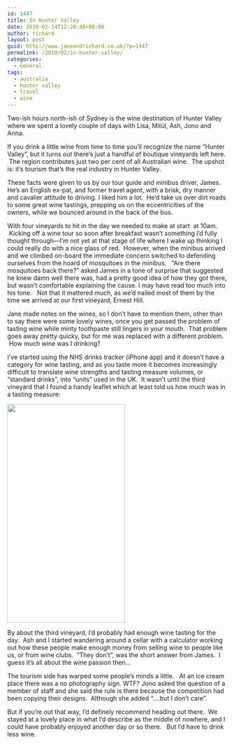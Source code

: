 ```yaml
---
id: 1447
title: In Hunter Valley
date: 2010-02-14T12:28:48+00:00
author: richard
layout: post
guid: http://www.janeandrichard.co.uk/?p=1447
permalink: /2010/02/in-hunter-valley/
categories:
  - General
tags:
  - australia
  - hunter valley
  - travel
  - wine
---
```

Two-ish hours north-ish of Sydney is the wine destination of Hunter Valley where we spent a lovely couple of days with Lisa, Mitül, Ash, Jono and Anna.

If you drink a little wine from time to time you&#8217;ll recognize the name &#8220;Hunter Valley&#8221;, but it turns out there&#8217;s just a handful of boutique vineyards left here.  The region contributes just two per cent of all Australian wine.  The upshot is: it&#8217;s tourism that&#8217;s the real industry in Hunter Valley.

These facts were given to us by our tour guide and minibus driver, James. He&#8217;s an English ex-pat, and former travel agent, with a brisk, dry manner and cavalier attitude to driving. I liked him a lot.  He&#8217;d take us over dirt roads to some great wine tastings, prepping us on the eccentricities of the owners, while we bounced around in the back of the bus.

With four vineyards to hit in the day we needed to make at start  at 10am.  Kicking off a wine tour so soon after breakfast wasn&#8217;t something I&#8217;d fully thought through—I&#8217;m not yet at that stage of life where I wake up thinking I could really do with a nice glass of red.  However, when the minibus arrived and we climbed on-board the immediate concern switched to defending ourselves from the hoard of mosquitoes in the minibus.   &#8220;Are there mosquitoes back there?&#8221; asked James in a tone of surprise that suggested he knew damn well there was, had a pretty good idea of how they got there, but wasn&#8217;t comfortable explaining the cause. I may have read too much into his tone.   Not that it mattered much, as we&#8217;d nailed most of them by the time we arrived at our first vineyard, Ernest Hill.

Jane made notes on the wines, so I don&#8217;t have to mention them, other than to say there were some lovely wines, once you get passed the problem of tasting wine while minty toothpaste still lingers in your mouth.  That problem goes away pretty quicky, but for me was replaced with a different problem.  How much wine was I drinking?

I&#8217;ve started using the NHS drinks tracker (iPhone app) and it doesn&#8217;t have a category for wine tasting, and as you taste more it becomes increasingly difficult to translate wine strengths and tasting measure volumes, or &#8220;standard drinks&#8221;, into &#8220;units&#8221; used in the UK.  It wasn&#8217;t until the third vineyard that I found a handy leaflet which at least told us how much was in a tasting measure:

[<img class="alignnone" title="A guide to 0.05 and wine tasting" src="http://farm3.static.flickr.com/2717/4356100368_518278a8f7.jpg" alt="" width="269" height="500" />](http://www.flickr.com/photos/d6y/4356100368/)

By about the third vineyard, I&#8217;d probably had enough wine tasting for the day.  Ash and I started wandering around a cellar with a calculator working out how these people make enough money from selling wine to people like us, or from wine clubs.  &#8220;They don&#8217;t&#8221;, was the short answer from James.  I guess it&#8217;s all about the wine passion then&#8230;

The tourism side has warped some people&#8217;s minds a little.   At an ice cream place there was a no photography sign. WTF? Jono asked the question of a member of staff and she said the rule is there because the competition had been copying their designs.  Although she added &#8220;&#8230;.but I don&#8217;t care&#8221;.

But if you&#8217;re out that way, I&#8217;d definely recommend heading out there.  We stayed at a lovely place in what I&#8217;d describe as the middle of nowhere, and I could have probably enjoyed another day or so there.   But I&#8217;d have to drink less wine.
